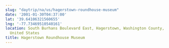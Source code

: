```yaml
---
slug: "daytrip/na/us/hagerstown-roundhouse-museum"
date: '2001-01-30T04:37:00'
lat: '39.64106321560655'
lng: '-77.73469510540161'
location: South Burhans Boulevard East, Hagerstown, Washington County, Maryland, 21740,
  United States
title: Hagerstown Roundhouse Museum
---
```



